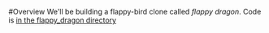 #Overview
We'll be building a flappy-bird clone called _flappy dragon_. Code is [in the flappy_dragon directory](/flappy_dragon)